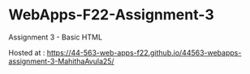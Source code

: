 # WebApps-F22-Assignment-3
Assignment 3 - Basic HTML

Hosted at : https://44-563-web-apps-f22.github.io/44563-webapps-assignment-3-MahithaAvula25/


